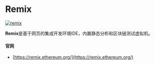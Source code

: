 # Remix

[![remix](https://ethereum.consensys.net/hs-fs/hubfs/remix.jpeg?width=512&name=remix.jpeg)](http://bit.ly/remix-portal)

**Remix**是基于网页的集成开发环境IDE，内置静态分析和区块链测试虚拟机。



#### 官网

* [https://remix.ethereum.org/](https://remix.ethereum.org/)


